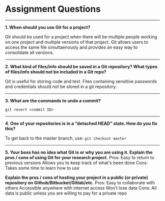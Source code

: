 # Assignment Questions 
---

**1. When should you use Git for a project?**

   Git should be used for a project when there will be multiple people 
working on one project and multiple versions of that project. Git 
allows users to access the same file simultaenously and provides an easy 
way to consolidate all versions. 

---

**2. What kind of files/info should be saved in a Git repository? What 
types of files/info should not be included in a Git repo?**

   Git is useful for storing code and text. Files containing sensitive 
passwords and credentials should not be stored in a 
git repository.

---

**3. What are the commands to undo a commit?**

   `git revert <commit ID>`

---

**4. One of your repositories is in a “detached HEAD” state. How do you 
fix this?**

   To get back to the master branch, use: 
   `git checkout master`

---

**5. Your boss has no idea what Git is or why you are using it. Explain 
the pros / cons of using Git for your research project.**
   Pros: Easy to return to previous versions 
	 Allows you to keep track of what's been done
   Cons: Takes some time to learn how to use

**Explain the pros / cons of hosting your project in a public (or private) repository on
Github/Bitbucket/Gitlab/etc.**
   Pros: Easy to collaborate with others
	 Accessible anywhere with internet access
	 Won't lose data
   Cons: All data is public unless you are willing to pay for a private repo
